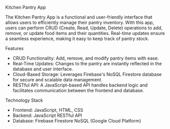 Kitchen Pantry App

The Kitchen Pantry App is a functional and user-friendly interface that allows users to efficiently manage their pantry inventory. With this app, users can perform CRUD (Create, Read, Update, Delete) operations to add, remove, or update food items and their quantities. Real-time updates ensure a seamless experience, making it easy to keep track of pantry stock.

Features
* CRUD Functionality: Add, remove, and modify pantry items with ease.
* Real-Time Updates: Changes to the pantry are instantly reflected in the database and user interface.
* Cloud-Based Storage: Leverages Firebase's NoSQL Firestore database for secure and scalable data management.
* RESTful API: A JavaScript-based API handles backend logic and facilitates communication between the frontend and database.

Technology Stack
* Frontend: JavaScript, HTML, CSS
* Backend: JavaScript RESTful API
* Database: Firebase Firestore NoSQL (Google Cloud Platform)
